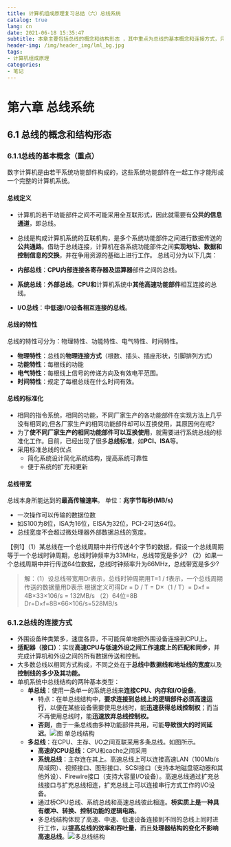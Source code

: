 ```yaml
---
title: 计算机组成原理复习总结（六）总线系统
catalog: true
lang: cn
date: 2021-06-18 15:35:47 
subtitle: 本章主要包括总线的概念和结构形态 ，其中重点为总线的基本概念和连接方式，只有重点部分
header-img: /img/header_img/lml_bg.jpg
tags:
- 计算机组成原理
categories:
- 笔记
---
```


# 第六章 总线系统
## 6.1 总线的概念和结构形态 
### 6.1.1总线的基本概念（重点）
数字计算机是由若干系统功能部件构成的，这些系统功能部件在一起工作才能形成一个完整的计算机系统。
#### 总线定义
- 计算机的若干功能部件之间不可能采用全互联形式，因此就需要有**公共的信息通道**，即总线。
 - 总线是构成计算机系统的互联机构，是多个系统功能部件之间进行数据传送的**公共通路**。借助于总线连接，计算机在各系统功能部件之间**实现地址、数据和控制信息的交换**，并在争用资源的基础上进行工作。
总线可分为以下几类：

 - **内部总线**：**CPU内部连接各寄存器及运算器**部件之间的总线。
 - **系统总线**：**外部总线**。**CPU和**计算机系统中**其他高速功能部件**相互连接的总线。
 - **I/O总线**：**中低速I/O设备相互连接的总线**。

#### 总线的特性

总线的特性可分为：物理特性、功能特性、电气特性、时间特性。
- **物理特性**：总线的**物理连接方式**（根数、插头、插座形状，引脚排列方式）
- **功能特性**：每根线的功能
- **电气特性**：每根线上信号的传递方向及有效电平范围。
- **时间特性**：规定了每根总线在什么时间有效。

#### 总线的标准化
 - 相同的指令系统，相同的功能，不同厂家生产的各功能部件在实现方法上几乎没有相同的,但各厂家生产的相同功能部件却可以互换使用，其原因何在呢?
 - 为了**使不同厂家生产的相同功能部件可以互换使用**，就需要进行系统总线的标准化工作。目前，已经出现了很多**总线标准**，如**PCI、ISA**等。
 - 采用标准总线的优点
	 - 简化系统设计简化系统结构，提高系统可靠性
	 - 便于系统的扩充和更新
#### 总线带宽
总线本身所能达到的**最高传输速率**。
单位：**兆字节每秒(MB/s)**
 - 一次操作可以传输的数据位数
 - 如S100为8位，ISA为16位，EISA为32位，PCI-2可达64位。
 - 总线宽度不会超过微处理器外部数据总线的宽度。

【例1】（1）某总线在一个总线周期中并行传送4个字节的数据，假设一个总线周期等于一个总线时钟周期，总线时钟频率为33MHz，总线带宽是多少?
（2）如果一个总线周期中并行传送64位数据，总线时钟频率升为66MHz，总线带宽是多少?

> 解：（1）设总线带宽用Dr表示，总线时钟周期用T=1 / f表示，一个总线周期传送的数据量用D表示
> 根据定义可得Dr = D / T = D×（1 / T）=  D×f = 4B×33×106/s = 132MB/s
> （2）64位=8B
> Dr=D×f=8B×66×106/s=528MB/s

### 6.1.2总线的连接方式
 - 外围设备种类繁多，速度各异，不可能简单地把外围设备连接到CPU上。
 - **适配器（接口）**：实现**高速CPU与低速外设之间工作速度上的匹配和同步**，并完成计算机和外设之间的所有数据传送和控制。
 - 大多数总线以相同方式构成，不同之处在于**总线中数据线和地址线的宽度**以及**控制线的多少及其功能。**
 - 单机系统中总线结构的两种基本类型：
	 - **单总线**：使用一条单一的系统总线来**连接CPU、内存和I/O设备**。
		 - 特点：在单总线结构中，**要求连接到总线上的逻辑部件必须高速运行**，以便在某些设备需要使用总线时，能**迅速获得总线控制权**；而当不再使用总线时，能**迅速放弃总线控制权。**
		 - **否则**，由于一条总线由多种功能部件共用，可能**导致很大的时间延迟**。![图 单总线结构](https://img-blog.csdnimg.cn/20210618152706766.png?x-oss-process=image/watermark,type_ZmFuZ3poZW5naGVpdGk,shadow_10,text_aHR0cHM6Ly9ibG9nLmNzZG4ubmV0L3FxXzQ1ODkwNTMz,size_16,color_FFFFFF,t_70)
	- **多总线**：在CPU、主存、I/O之间互联采用多条总线。如图所示。		
		- **高速的CPU总线**：CPU和cache之间采用
		- **系统总线**：主存连在其上。高速总线上可以连接高速LAN（100Mb/s局域网）、视频接口、图形接口、SCSI接口（支持本地磁盘驱动器和其他外设）、Firewire接口（支持大容量I/O设备）。高速总线通过扩充总线接口与扩充总线相连，扩充总线上可以连接串行方式工作的I/O设备。
		- 通过桥CPU总线、系统总线和高速总线彼此相连。**桥实质上是一种具有缓冲、转换、控制功能的逻辑电路**。
		- 多总线结构体现了高速、中速、低速设备连接到不同的总线上同时进行工作，以**提高总线的效率和吞吐量**，而且**处理器结构的变化不影响高速总线**。![多总线结构](https://img-blog.csdnimg.cn/2021061815291043.png?x-oss-process=image/watermark,type_ZmFuZ3poZW5naGVpdGk,shadow_10,text_aHR0cHM6Ly9ibG9nLmNzZG4ubmV0L3FxXzQ1ODkwNTMz,size_16,color_FFFFFF,t_70)




